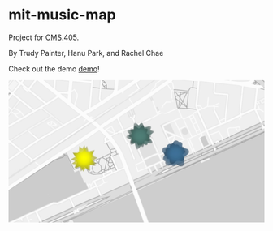 # mit-music-map

Project for [CMS.405](https://cms405.github.io/).

By Trudy Painter, Hanu Park, and Rachel Chae

Check out the demo [demo](https://trudypainter.github.io/mit-music-map/)!

![](initmap.jpeg)
